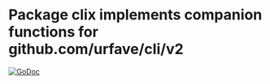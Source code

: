 Package clix implements companion functions for github.com/urfave/cli/v2
======================================================================

[![GoDoc](https://pkg.go.dev/badge/github.com/takumakei/go-urfave-cli/clix)](https://godoc.org/github.com/takumakei/go-urfave-cli/clix)
